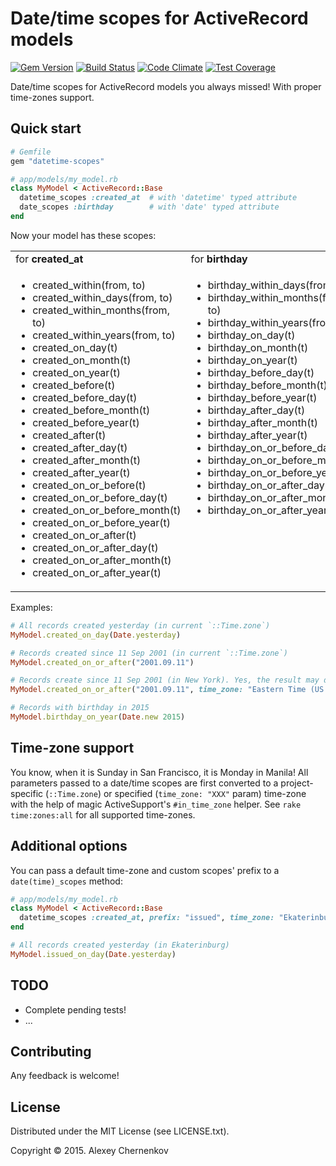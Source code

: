 # Date/time scopes for ActiveRecord models

[![Gem Version](https://badge.fury.io/rb/datetime-scopes.svg)](https://badge.fury.io/rb/datetime-scopes)
[![Build Status](https://travis-ci.org/907th/datetime-scopes.svg?branch=master)](https://travis-ci.org/907th/datetime-scopes)
[![Code Climate](https://codeclimate.com/github/907th/datetime-scopes/badges/gpa.svg)](https://codeclimate.com/github/907th/datetime-scopes)
[![Test Coverage](https://codeclimate.com/github/907th/datetime-scopes/badges/coverage.svg)](https://codeclimate.com/github/907th/datetime-scopes/coverage)

Date/time scopes for ActiveRecord models you always missed! With proper time-zones support.

## Quick start

```ruby
# Gemfile
gem "datetime-scopes"
```

```ruby
# app/models/my_model.rb
class MyModel < ActiveRecord::Base
  datetime_scopes :created_at  # with 'datetime' typed attribute
  date_scopes :birthday        # with 'date' typed attribute
end
```

Now your model has these scopes:

<table>
  <tr>
    <td>
      for <b>created_at</b>
    </td>
    <td>
      for <b>birthday</b>
    </td>
  </tr>
  <tr>
    <td valign="top">
      <ul>
        <li>created_within(from, to)</li>
        <li>created_within_days(from, to)</li>
        <li>created_within_months(from, to)</li>
        <li>created_within_years(from, to)</li>
        <li>created_on_day(t)</li>
        <li>created_on_month(t)</li>
        <li>created_on_year(t)</li>
        <li>created_before(t)</li>
        <li>created_before_day(t)</li>
        <li>created_before_month(t)</li>
        <li>created_before_year(t)</li>
        <li>created_after(t)</li>
        <li>created_after_day(t)</li>
        <li>created_after_month(t)</li>
        <li>created_after_year(t)</li>
        <li>created_on_or_before(t)</li>
        <li>created_on_or_before_day(t)</li>
        <li>created_on_or_before_month(t)</li>
        <li>created_on_or_before_year(t)</li>
        <li>created_on_or_after(t)</li>
        <li>created_on_or_after_day(t)</li>
        <li>created_on_or_after_month(t)</li>
        <li>created_on_or_after_year(t)</li>
      </ul>
    </td>
    <td valign="top">
      <ul>
        <li>birthday_within_days(from, to)</li>
        <li>birthday_within_months(from, to)</li>
        <li>birthday_within_years(from, to)</li>
        <li>birthday_on_day(t)</li>
        <li>birthday_on_month(t)</li>
        <li>birthday_on_year(t)</li>
        <li>birthday_before_day(t)</li>
        <li>birthday_before_month(t)</li>
        <li>birthday_before_year(t)</li>
        <li>birthday_after_day(t)</li>
        <li>birthday_after_month(t)</li>
        <li>birthday_after_year(t)</li>
        <li>birthday_on_or_before_day(t)</li>
        <li>birthday_on_or_before_month(t)</li>
        <li>birthday_on_or_before_year(t)</li>
        <li>birthday_on_or_after_day(t)</li>
        <li>birthday_on_or_after_month(t)</li>
        <li>birthday_on_or_after_year(t)</li>
      </ul>
    </td>
  </tr>
</table>

Examples:

```ruby
# All records created yesterday (in current `::Time.zone`)
MyModel.created_on_day(Date.yesterday)

# Records created since 11 Sep 2001 (in current `::Time.zone`)
MyModel.created_on_or_after("2001.09.11")

# Records create since 11 Sep 2001 (in New York). Yes, the result may differ to previous example!
MyModel.created_on_or_after("2001.09.11", time_zone: "Eastern Time (US & Canada)")

# Records with birthday in 2015
MyModel.birthday_on_year(Date.new 2015)
```

## Time-zone support

You know, when it is Sunday in San Francisco, it is Monday in Manila!
All parameters passed to a date/time scopes are first converted to a
project-specific (`::Time.zone`) or specified (`time_zone: "XXX"` param) time-zone with the help
of magic ActiveSupport's `#in_time_zone` helper. See `rake time:zones:all` for
all supported time-zones.

## Additional options

You can pass a default time-zone and custom scopes' prefix to a `date(time)_scopes` method:

```ruby
# app/models/my_model.rb
class MyModel < ActiveRecord::Base
  datetime_scopes :created_at, prefix: "issued", time_zone: "Ekaterinburg"
end

# All records created yesterday (in Ekaterinburg)
MyModel.issued_on_day(Date.yesterday)
```

## TODO

- Complete pending tests!
- ...

## Contributing

Any feedback is welcome!

## License

Distributed under the MIT License (see LICENSE.txt).

Copyright &copy; 2015. Alexey Chernenkov
